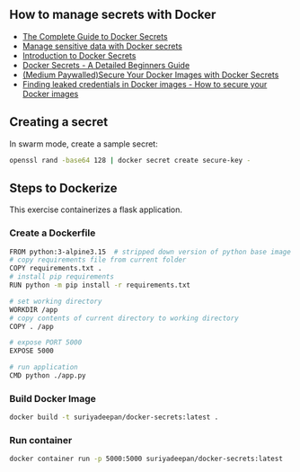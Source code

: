 ## How to manage secrets with Docker

- [The Complete Guide to Docker Secrets](https://earthly.dev/blog/docker-secrets/)
- [Manage sensitive data with Docker secrets](https://docs.docker.com/engine/swarm/secrets/)
- [Introduction to Docker Secrets](https://www.baeldung.com/ops/docker-secrets)
- [Docker Secrets - A Detailed Beginners Guide](https://www.knowledgehut.com/blog/devops/docker-secrets)
- [(Medium Paywalled)Secure Your Docker Images with Docker Secrets](https://towardsdatascience.com/secure-your-docker-images-with-docker-secrets-f2b92ec398a0)
- [Finding leaked credentials in Docker images - How to secure your Docker images](https://www.youtube.com/watch?v=SOd_XMIGRqo)


## Creating a secret

In swarm mode, create a sample secret:

```bash
openssl rand -base64 128 | docker secret create secure-key -
```

## Steps to Dockerize

This exercise containerizes a flask application.

### Create a Dockerfile

```bash
FROM python:3-alpine3.15  # stripped down version of python base image
# copy requirements file from current folder
COPY requirements.txt .
# install pip requirements
RUN python -m pip install -r requirements.txt

# set working directory
WORKDIR /app
# copy contents of current directory to working directory
COPY . /app

# expose PORT 5000
EXPOSE 5000

# run application
CMD python ./app.py
```


### Build Docker Image

```bash
docker build -t suriyadeepan/docker-secrets:latest .
```

### Run container

```bash
docker container run -p 5000:5000 suriyadeepan/docker-secrets:latest
```

